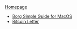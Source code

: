 
[Homepage](./homepage.md)
- [Borg Simple Guide for MacOS](./borg-guide.md)
- [Bitcoin Letter](./bitcoin-letter.md)

